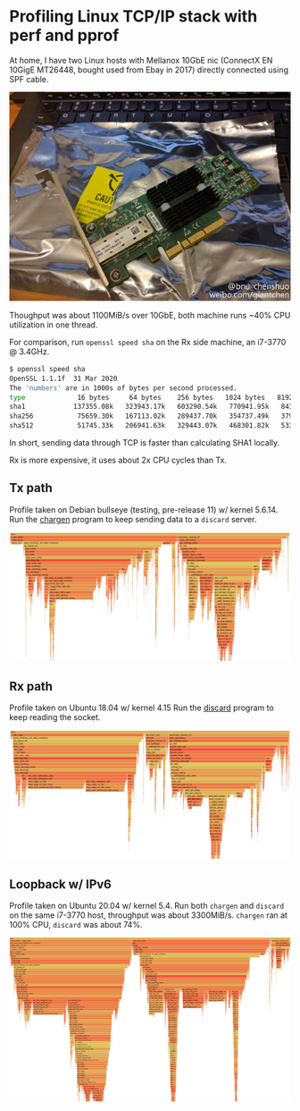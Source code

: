 # Profiling Linux TCP/IP stack with perf and pprof

At home, I have two Linux hosts with Mellanox 10GbE nic (ConnectX EN 10GigE MT26448, bought used from Ebay in 2017)
directly connected using SPF cable.

![10gbe](img/10gbe.jpg)

Thoughput was about 1100MiB/s over 10GbE, both machine runs ~40% CPU utilization in one thread.

For comparison, run `openssl speed sha` on the Rx side machine, an i7-3770 @ 3.4GHz.

```bash
$ openssl speed sha
OpenSSL 1.1.1f  31 Mar 2020
The 'numbers' are in 1000s of bytes per second processed.
type             16 bytes     64 bytes    256 bytes   1024 bytes   8192 bytes  16384 bytes
sha1            137355.08k   323943.17k   603290.54k   770941.95k   843352.75k   849619.63k
sha256           75659.30k   167113.02k   289437.70k   354737.49k   379652.78k   381676.20k
sha512           51745.33k   206941.63k   329443.07k   468301.82k   533897.22k   539525.12k
```

In short, sending data through TCP is faster than calculating SHA1 locally.

Rx is more expensive, it uses about 2x CPU cycles than Tx.

## Tx path

Profile taken on Debian bullseye (testing, pre-release 11) w/ kernel 5.6.14.
Run the [chargen](https://github.com/chenshuo/recipes/blob/master/tpc/bin/chargen.cc) program
to keep sending data to a `discard` server.

[![chargen](img/profile-chargen.png)](img/profile-chargen.html)

## Rx path

Profile taken on Ubuntu 18.04 w/ kernel 4.15
Run the [discard](https://github.com/chenshuo/recipes/blob/master/tpc/bin/discard.cc) program
to keep reading the socket.

[![discard](img/profile-discard.png)](img/profile-discard.html)

## Loopback w/ IPv6

Profile taken on Ubuntu 20.04 w/ kernel 5.4.
Run both `chargen` and `discard` on the same i7-3770 host,
throughput was about 3300MiB/s.  `chargen` ran at 100% CPU, `discard` was about 74%.

[![loopback](img/profile-loopback6.png)](img/profile-loopback6.html)
